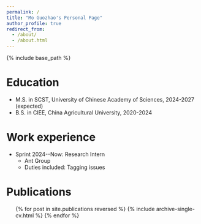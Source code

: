 ```yaml
---
permalink: /
title: "Mo Guozhao's Personal Page"
author_profile: true
redirect_from: 
  - /about/
  - /about.html
---
```


{% include base_path %}

Education
======
* M.S. in SCST, University of Chinese Academy of Sciences, 2024-2027 (expected)
* B.S. in CIEE, China Agricultural University, 2020-2024

Work experience
======
* Sprint 2024--Now: Research Intern
  * Ant Group
  * Duties included: Tagging issues

Publications
======
  <ul>{% for post in site.publications reversed %}
    {% include archive-single-cv.html %}
  {% endfor %}</ul>
  
<!-- Service and leadership
======
* Currently signed in to 43 different slack teams -->